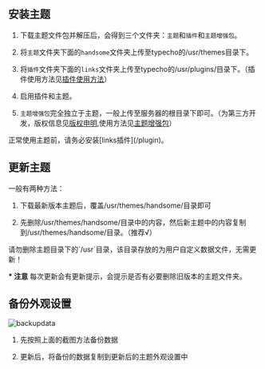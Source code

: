 ## 安装主题


1. 下载主题文件包并解压后，会得到三个文件夹：`主题`和`插件`和`主题增强包`。

2. 将`主题`文件夹下面的`handsome`文件夹上传至typecho的/usr/themes目录下。

3. 将`插件`文件夹下面的`links`文件夹上传至typecho的/usr/plugins/目录下。（插件使用方法见[插件使用方法](/plugin)）

4. 启用插件和主题。

5. `主题增强包`完全独立于主题，一般上传至服务器的根目录下即可。（为第三方开发，版权信息见[版权申明](/copyright),使用方法见[主题增强包](/enhancedPackage)）

<p class="tip">正常使用主题前，请务必安装[links插件](/plugin)。</p>

## 更新主题

一般有两种方法：

1. 下载最新版本主题后，覆盖/usr/themes/handsome/目录即可

2. 先删除/usr/themes/handsome/目录中的内容，然后新主题中的内容复制到/usr/themes/handsome/目录。（推荐√）


<p class="tip">请勿删除主题目录下的`/usr`目录，该目录存放的为用户自定义数据文件，无需更新！</p>


**\* 注意** 每次更新会有更新提示，会提示是否有必要删除旧版本的主题文件夹。

## 备份外观设置

![backupdata](https://ihewrocdn.b0.upaiyun.com/img/backup.png)

1. 先按照上面的截图方法备份数据

2. 更新后，将备份的数据复制到更新后的主题外观设置中
